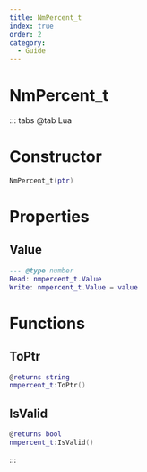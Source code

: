 ```yaml
---
title: NmPercent_t
index: true
order: 2
category:
  - Guide
---
```


# NmPercent_t

::: tabs
@tab Lua
# Constructor
```lua
NmPercent_t(ptr)
```
# Properties
## Value 
```lua
--- @type number
Read: nmpercent_t.Value
Write: nmpercent_t.Value = value
```
# Functions
## ToPtr
```lua
@returns string
nmpercent_t:ToPtr()
```
## IsValid
```lua
@returns bool
nmpercent_t:IsValid()
```

:::